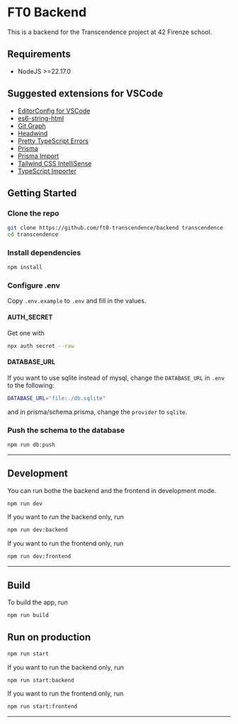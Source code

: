 # FT0 Backend

This is a backend for the Transcendence project at 42 Firenze school.

## Requirements

- NodeJS >=22.17.0

## Suggested extensions for VSCode

- [EditorConfig for VSCode](https://marketplace.visualstudio.com/items?itemName=EditorConfig.EditorConfig)
- [es6-string-html](https://marketplace.visualstudio.com/items?itemName=Tobermory.es6-string-html)
- [Git Graph](https://marketplace.visualstudio.com/items?itemName=mhutchie.git-graph)
- [Headwind](https://marketplace.visualstudio.com/items?itemName=heybourn.headwind)
- [Pretty TypeScript Errors](https://marketplace.visualstudio.com/items?itemName=yoavbls.pretty-ts-errors)
- [Prisma](https://marketplace.visualstudio.com/items?itemName=Prisma.prisma)
- [Prisma Import](https://marketplace.visualstudio.com/items?itemName=ajmnz.prisma-import)
- [Tailwind CSS IntelliSense](https://marketplace.visualstudio.com/items?itemName=bradlc.vscode-tailwindcss)
- [TypeScript Importer](https://marketplace.visualstudio.com/items?itemName=pmneo.tsimporter)

## Getting Started

### Clone the repo

```bash
git clone https://github.com/ft0-transcendence/backend transcendence
cd transcendence
```

### Install dependencies

```bash
npm install
```

### Configure .env

Copy `.env.example` to `.env` and fill in the values.

#### AUTH_SECRET

Get one with

```bash
npx auth secret --raw
```

#### DATABASE_URL

If you want to use sqlite instead of mysql, change the `DATABASE_URL` in `.env` to the following:

```bash
DATABASE_URL="file:./db.sqlite"
```

and in prisma/schema.prisma, change the `provider` to `sqlite`.

### Push the schema to the database

```bash
npm run db:push
```

---

## Development

You can run bothe the backend and the frontend in development mode.
```bash
npm run dev
```

If you want to run the backend only, run

```bash
npm run dev:backend
```

If you want to run the frontend only, run

```bash
npm run dev:frontend
```

---

## Build

To build the app, run

```bash
npm run build
```

## Run on production

```bash
npm run start
```


If you want to run the backend only, run

```bash
npm run start:backend
```

If you want to run the frontend only, run

```bash
npm run start:frontend
```

---


